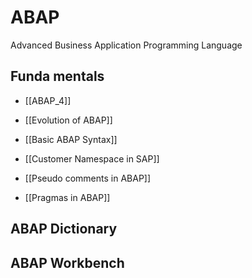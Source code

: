 # ABAP

Advanced Business Application Programming Language

## Funda mentals

- [[ABAP_4]]
- [[Evolution of ABAP]]
- [[Basic ABAP Syntax]]
- [[Customer Namespace in SAP]]

- [[Pseudo comments in ABAP]]
- [[Pragmas in ABAP]]

## ABAP Dictionary

## ABAP Workbench
